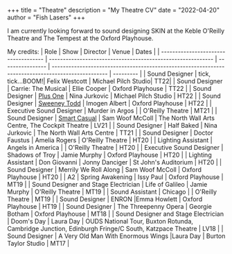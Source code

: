 +++
title = "Theatre"
description = "My Theatre CV"
date = "2022-04-20"
author = "Fish Lasers"
+++

I am currently looking forward to sound designing SKIN at the Keble O'Reilly Theatre and The Tempest at the Oxford Playhouse.

My credits:
| Role                                 | Show                                                        | Director         | Venue                                                                                              | Dates      |
| ------------------------------------ | ----------------------------------------------------------- | ---------------- | -------------------------------------------------------------------------------------------------- | --------- |
| Sound Designer | tick, tick...BOOM!| Felix Westcott | Michael Pilch Studio| TT22|
| Sound Designer                       | Carrie: The Musical                                         | Ellie Cooper     | Oxford Playhouse                                                                                   | TT22      |
| Sound Designer                       | [Plus One](https://www.00productions.co.uk/plus-one)                                                    | Nina Jurkovic    | Michael Pilch Studio                                                                               | HT22      |
| Sound Designer                       | [Sweeney Todd](https://www.00productions.co.uk/sweeney-todd)                                                | Imogen Albert    | Oxford Playhouse                                                                                   | HT22      |
| Executive Sound Designer             | Murder in Argos                                             |                  | O'Reilly Theatre                                                                                   | MT21      |
| Sound Designer                       | [Smart Casual](https://www.thenorthwall.com/whats-on/smart-casual/)                                                | Sam Woof McColl  | The North Wall Arts Centre, The Cockpit Theatre                                    | LV21 |
| Sound Designer                       | Half Baked                                                  | Nina Jurkovic    | The North Wall Arts Centre                                                                         | TT21      |
| Sound Designer                       | Doctor Faustus                                              | Amelia Rogers    | O'Reilly Theatre                                                                                   | HT20      |
| Lighting Assistant                   | Angels in America                                           |                  | O'Reilly Theatre                                                                                   | HT20      |
| Executive Sound Designer             | Shadows of Troy                                             | Jamie Murphy     | Oxford Playhouse                                                                                   | HT20      |
| Lighting Assistant                   | Don Giovanni                                                | Jonny Danciger   | St John's Auditorium                                                                               | HT20      |
| Sound Designer                       | Merrily We Roll Along                                       | Sam Woof McColl  | Oxford Playhouse                                                                                   | HT20      |
| A2                                   | Spring Awakening                                            | Issy Paul                  | Oxford Playhouse                                                                                   | MT19      |
| Sound Designer and Stage Electrician | Life of Galileo                                             | Jamie Murphy     | O'Reilly Theatre                                                                                   | MT19      |
| Sound Assistant                      | Chicago                                                     |                  | O'Reilly Theatre                                                                                   | MT19      |
| Sound Designer                       | ENRON                                                       |Emma Howlett                 | Oxford Playhouse                                                                                   | HT19      |
| Sound Designer                       | The Threepenny Opera                                        | Georgie Botham   | Oxford Playhouse                                                                                   | MT18      |
| Sound Designer and Stage Electrician | Doom's Day                                                  | Laura Day        | OUDS National Tour, Buxton Rotunda, Cambridge Junction, Edinburgh Fringe/C South, Katzpace Theatre | LV18 |
| Sound Designer                       | A Very Old Man With Enormous Wings                           |Laura Day                  | Burton Taylor Studio                                                                               | MT17      |


